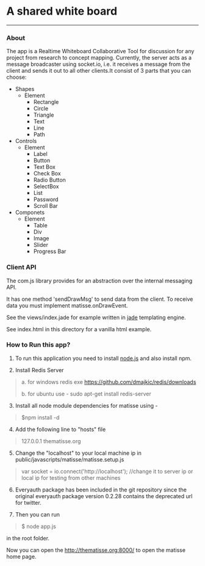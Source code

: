 # A shared white board #
- - - -

### About ###
The app is a Realtime Whiteboard Collaborative Tool for discussion for any project
from research to concept mapping. Currently, the server acts as a message broadcaster using socket.io, i.e. it receives a message from the client and sends it out to all other clients.It consist of 3 parts that you can choose:

* Shapes
  * Element
    * Rectangle
    * Circle
    * Triangle
    * Text
    * Line
    * Path
* Controls
  * Element
    * Label
    * Button
    * Text Box
    * Check Box
    * Radio Button
    * SelectBox
    * List
    * Password
    * Scroll Bar
* Componets
  * Element
    * Table
    * Div
    * Image
    * Slider
    * Progress Bar

### Client API
The com.js library provides for an abstraction over the internal messaging API.

It has one method 'sendDrawMsg' to send data from the client. To receive data you must implement matisse.onDrawEvent.

See the views/index.jade for example written in [jade](http://jade-lang.com/) templating engine.

See index.html in this directory for a vanilla html example.

### How to Run this app?
1) To run this application you need to install [node.js](http://nodejs.org) and
   also install npm.

2) Install Redis Server

>
>   a. for windows redis exe https://github.com/dmajkic/redis/downloads
>
>   b. for ubuntu use - sudo apt-get install redis-server
>
>

3) Install all node module dependencies for matisse using -

>
>   $npm install -d
>

4) Add the following line to "hosts" file

>
> 127.0.0.1		thematisse.org
>

5) Change the "localhost" to your local machine ip in public/javascripts/matisse/matisse.setup.js

>
> var socket = io.connect('http://localhost'); //change it to server ip or local ip for testing from other machines
>

6) Everyauth package has been included in the git repository since the original everyauth package version 0.2.28 contains the deprecated url
for twitter.

7) Then you can run

>
> $ node app.js
>

in the root folder.

Now you can open the http://thematisse.org:8000/ to open the matisse home page.
